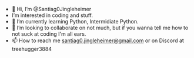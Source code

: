 - 👋 Hi, I’m @Santiag0Jingleheimer
- I’m interested in coding and stuff.
- 🌱 I’m currently learning Python, Intermidiate Python.
- 💞️ I’m looking to collaborate on not much, but if you wanna tell me how to not suck at coding I'm all ears.
- 📫 How to reach me santiag0.jingleheimer@gmail.com or on Discord at treehugger3884

<!---
Santiag0Jingleheimer/Santiag0Jingleheimer is a ✨ special ✨ repository because its `README.md` (this file) appears on your GitHub profile.
You can click the Preview link to take a look at your changes.
--->
